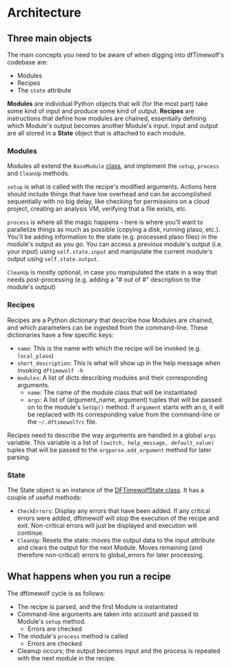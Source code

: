 # Architecture

## Three main objects

The main concepts you need to be aware of when digging into dfTimewolf's
codebase are:

*   Modules
*   Recipes
*   The `state` attribute

**Modules** are individual Python objects that will (for the most part) take
some kind of input and produce some kind of output. **Recipes** are instructions
that define how modules are chained, essentially defining which Module's output
becomes another Module's input. Input and output are all stored in a **State**
object that is attached to each module.

### Modules

Modules all extend the `BaseModule`
[class](https://github.com/log2timeline/dftimewolf/blob/master/dftimewolf/lib/module.py),
and implement the `setup`, `process` and `CleanUp` methods.

`setup` is what is called with the recipe's modified arguments. Actions here
should include things that have low overhead and can be accomplished
sequentially with no big delay, like checking for permissions on a cloud
project, creating an analysis VM, verifying that a file exists, etc.

`process` is where all the magic happens - here is where you'll want to
parallelize things as much as possible (copying a disk, running plaso, etc.).
You'll be adding information to the state (e.g. processed plaso files) in the
module's output as you go. You can access a previous module's output (i.e. your
input) using `self.state.input` and manipulate the current module's output using
`self.state.output`.

`CleanUp` is mostly optional, in case you manipulated the state in a way that
needs post-processing (e.g. adding a "# out of #" description to the module's
output)

### Recipes

Recipes are a Python dictionary that describe how Modules are chained, and which
parameters can be ingested from the command-line. These dictionaries have a few
specific keys:

*   `name`: This is the name with which the recipe will be invoked (e.g.
    `local_plaso`)
*   `short_description`: This is what will show up in the help message when
    invoking `dftimewolf -h`
*   `modules`: A list of dicts describing modules and their corresponding
    arguments.
    *   `name`: The name of the module class that will be instantiated
    *   `args`: A list of (argument_name, argument) tuples that will be passed
        on to the module's `SetUp()` method. If `argument` starts with an `@`,
        it will be replaced with its corresponding value from the command-line
        or the `~/.dftimewolfrc` file.

Recipes need to describe the way arguments are handled in a global `args`
variable. This variable is a list of `(switch, help_message, default_value)`
tuples that will be passed to the `argparse.add_argument` method for later
parsing.

### State

The State object is an instance of the [DFTimewolfState
class](https://github.com/log2timeline/dftimewolf/blob/master/dftimewolf/lib/state.py).
It has a couple of useful methods:

*   `CheckErrors`: Display any errors that have been added. If any critical
    errors were added, dftimewolf will stop the execution of the recipe and
    exit. Non-critical errors will just be displayed and execution will
    continue.
*   `CleanUp`: Resets the state: moves the output data to the input attribute
    and clears the output for the next Module. Moves remaining (and therefore
    non-critical) errors to global_errors for later processing.

## What happens when you run a recipe

The dftimewolf cycle is as follows:

*   The recipe is parsed, and the first Module is instantiated
*   Command-line arguments are taken into account and passed to Module's `setup`
    method.
    *   Errors are checked
*   The module's `process` method is called
    *   Errors are checked
*   Cleanup occurs; the output becomes input and the process is repeated with
    the next module in the recipe.

